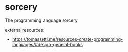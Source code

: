 # sorcery
The programming language sorcery

external resources:
 * https://tomassetti.me/resources-create-programming-languages/#design-general-books
